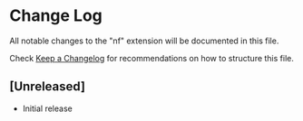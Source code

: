 # Change Log

All notable changes to the "nf" extension will be documented in this file.

Check [Keep a Changelog](http://keepachangelog.com/) for recommendations on how to structure this file.

## [Unreleased]

- Initial release